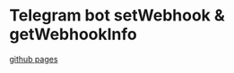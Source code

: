 # Telegram bot setWebhook & getWebhookInfo

[github pages](https://termitkin.github.io/telegram-bot-setwebhook-getwebhookInfo/)
